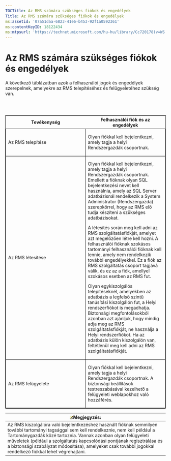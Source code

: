 ```yaml
---
TOCTitle: Az RMS számára szükséges fiókok és engedélyek
Title: Az RMS számára szükséges fiókok és engedélyek
ms:assetid: '07a51daa-6823-41e6-b453-92f1a0592361'
ms:contentKeyID: 18122434
ms:mtpsurl: 'https://technet.microsoft.com/hu-hu/library/Cc720178(v=WS.10)'
---
```


Az RMS számára szükséges fiókok és engedélyek
=============================================

A következő táblázatban azok a felhasználói jogok és engedélyek szerepelnek, amelyekre az RMS telepítéséhez és felügyeletéhez szükség van.

###  

<p> </p>
<table style="border:1px solid black;">
<colgroup>
<col width="50%" />
<col width="50%" />
</colgroup>
<thead>
<tr class="header">
<th>Tevékenység</th>
<th>Felhasználói fiók és az engedélyek</th>
</tr>
</thead>
<tbody>
<tr class="odd">
<td style="border:1px solid black;"><p>Az RMS telepítése</p></td>
<td style="border:1px solid black;"><p>Olyan fiókkal kell bejelentkezni, amely tagja a helyi Rendszergazdák csoportnak.</p></td>
</tr>
<tr class="even">
<td style="border:1px solid black;"><p>Az RMS létesítése</p></td>
<td style="border:1px solid black;"><p>Olyan fiókkal kell bejelentkezni, amely tagja a helyi Rendszergazdák csoportnak. Emellett a fióknak olyan SQL bejelentkezési nevet kell használnia, amely az SQL Server adatbázisnál rendelkezik a System Administrator (Rendszergazda) szerepkörrel, hogy az RMS elő tudja készíteni a szükséges adatbázisokat.</p>
<p>A létesítés során meg kell adni az RMS szolgáltatásfiókját, amelyet azt megelőzően létre kell hozni. A felhasználói fióknak szokásos tartományi felhasználói fióknak kell lennie, amely nem rendelkezik további engedélyekkel. Ez a fiók az RMS szolgáltatás csoport tagjává válik, és ez az a fiók, amellyel szokásos esetben az RMS fut.</p>
<p>Olyan egykiszolgálós telepítéseknél, amelyekben az adatbázis a legfelső szintű tanúsítási kiszolgálón fut, a Helyi rendszerfiókot is megadhatja. Biztonsági megfontolásokból azonban azt ajánljuk, hogy mindig adja meg az RMS szolgáltatásfiókját, ne használja a Helyi rendszerfiókot. Ha az adatbázis külön kiszolgálón van, feltétlenül meg kell adni az RMS szolgáltatásfiókját.</p></td>
</tr>
<tr class="odd">
<td style="border:1px solid black;"><p>Az RMS felügyelete</p></td>
<td style="border:1px solid black;"><p>Olyan fiókkal kell bejelentkezni, amely tagja a helyi Rendszergazdák csoportnak. A biztonsági beállítások testreszabásával kezelhető a felügyeleti weblapokhoz való hozzáférés.</p></td>
</tr>
</tbody>
</table>
  
| ![](images/Cc720178.note(WS.10).gif)Megjegyzés:                                                                                                                                                                                                                                                                                                                       |  
|----------------------------------------------------------------------------------------------------------------------------------------------------------------------------------------------------------------------------------------------------------------------------------------------------------------------------------------------------------------------------------------------------|  
| Az RMS kiszolgálóra való bejelentkezéshez használt fióknak semmilyen további tartományi tagsággal sem kell rendelkeznie, nem kell például a Tartománygazdák közé tartoznia. Vannak azonban olyan felügyeleti műveletek (például a szolgáltatás kapcsolódási pontjának regisztrálása és a biztonsági szabályzat módosítása), amelyeket csak további jogokkal rendelkező fiókkal lehet végrehajtani. |
